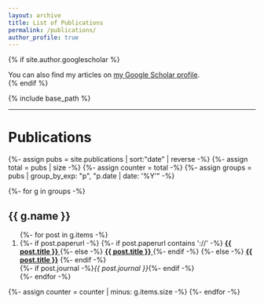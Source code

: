 ```yaml
---
layout: archive
title: List of Publications
permalink: /publications/
author_profile: true
---
```


{% if site.author.googlescholar %}
  <div class="wordwrap">You can also find my articles on <a href="{{site.author.googlescholar}}">my Google Scholar profile</a>.</div>
{% endif %}

{% include base_path %}

*****
<h1>Publications</h1>

{%- assign pubs = site.publications | sort:"date" | reverse -%}
{%- assign total = pubs | size -%}
{%- assign counter = total -%}
{%- assign groups = pubs | group_by_exp: "p", "p.date | date: '%Y'" -%}

{%- for g in groups -%}
  <h2>{{ g.name }}</h2>
  <ol reversed start="{{ counter }}">
    {%- for post in g.items -%}
      <li>
        {%- if post.paperurl -%}
          {%- if post.paperurl contains '://' -%}
            <a href="{{ post.paperurl }}" target="_blank" rel="noopener">
              <strong>{{ post.title }}</strong>
            </a>
          {%- else -%}
            <a href="{{ post.paperurl | relative_url }}">
              <strong>{{ post.title }}</strong>
            </a>
          {%- endif -%}
        {%- else -%}
          <a href="{{ post.url | relative_url }}"><strong>{{ post.title }}</strong></a>
        {%- endif -%}
        <br>
        {%- if post.journal -%}<em>{{ post.journal }}</em>{%- endif -%}
      </li>
    {%- endfor -%}
  </ol>
  {%- assign counter = counter | minus: g.items.size -%}
{%- endfor -%}